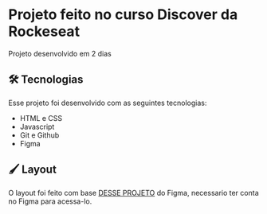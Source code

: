 # Projeto feito no curso Discover da Rockeseat

Projeto desenvolvido em 2 dias

## 🛠️ Tecnologias

Esse projeto foi desenvolvido com as seguintes tecnologias:

 - HTML e CSS
 - Javascript
 - Git e Github
 - Figma

## 🖌️ Layout

 O layout foi feito com base [DESSE PROJETO](https://www.figma.com/community/file/1187422022288947321) do Figma, necessario ter conta no Figma para acessa-lo.
